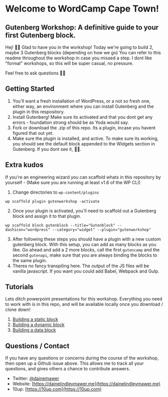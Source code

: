 # Welcome to WordCamp Cape Town!
## Gutenberg Workshop: A definitive guide to your first Gutenberg block.

Hej! 👋🏻
Glad to have you in the workshop! Today we're going to build 2, maybe 3 Gutenberg blocks (depending on how we go)
You can refer to this readme throughout the workshop in case you missed a step. I dont like "formal" workshops, so this will be super casual, no pressure.

Feel free to ask questions ☝🏻

## Getting Started
1) You'll want a fresh installation of WordPress, or a not so fresh one, either way, an environment where you can install Gutenberg and the plugin in this respository.
2) Install Gutenberg! Make sure its activated and that you dont get any errors - foundation strong should be as Yoda would say.
3) Fork or download the .zip of this repo. Its a plugin, incase you havent figured that out yet.
4) Make sure the plugin is installed, and active. To make sure its working, you should see the default block appended to the Widgets section in Gutenberg. If you dont see it, ☝🏻.

## Extra kudos
If you're an engineering wizard you can scaffold whats in this repository by yourself - (Make sure you are running at least v1.6 of the WP CLI)

1) Change directories to `wp-content/plugins`
```
wp scaffold plugin gutenworkshop -activate
```
2) Once your plugin is activated, you'll need to scaffold out a Gutenberg block and assign it to that plugin.
```
wp scaffold block gutenblock --title="Gutenblock" --dashicon="wordpress" --category="widget" --plugin="gutenworkshop"
```
3) After following these steps you should have a plugin with a new custom gutenberg block. With this setup, you can add as many blocks as you like. Go ahead and add a 2 more blocks, call the first `gutencamp` and the second `gutenapi`, make sure that you are always binding the blocks to the same plugin. 
4) Theres no fancy transpiling here. The output of the JS files will be vanilla javascript. If you want you could add Babel, Webpack and Gulp.

## Tutorials
Lets ditch powerpoint presentations for this workshop. Everything you need to work with is in this repo, and will be available locally once you download / clone down!

1) [Building a static block](../docs/static-block)
2) [Building a dynamic block](../docs/dynamic-block)
3) [Building a data block](../docs/data-block)

## Questions / Contact
If you have any questions or concerns during the course of the workshop, then open up a Github issue above. This allows me to track all your questions, and gives others a chance to contribute answers. 

- Twitter: [@dainemawer](https://twitter.com/dainemawer)
- Website: [https://dainelindleymawer.me](https://dainelindleymawer.me)
- 10up: [https://10up.com](https://10up.com)


